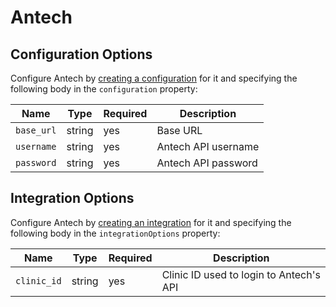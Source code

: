 # Antech

## Configuration Options
Configure Antech by [creating a configuration](/docs/dmi/api/operations/create-a-provider-configuration) for it and specifying the following body in the `configuration` property:

| Name       | Type   | Required  | Description         |
|------------|--------|-----------|---------------------|
| `base_url` | string | yes       | Base URL            |
| `username` | string | yes       | Antech API username |
| `password` | string | yes       | Antech API password |

## Integration Options
Configure Antech by [creating an integration](/docs/dmi/api/operations/create-a-integration) for it and specifying the following body in the `integrationOptions` property:

| Name        | Type   | Required  | Description                             |
|-------------|--------|-----------|-----------------------------------------|
| `clinic_id` | string | yes       | Clinic ID used to login to Antech's API |
